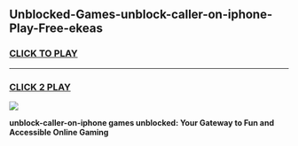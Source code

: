 
## Unblocked-Games-unblock-caller-on-iphone-Play-Free-ekeas
<h3>
<a href="https://premium76.site?title=unblock-caller-on-iphone&ref=20M">CLICK TO PLAY</a></h3>
<hr>

<h3>
<a href="https://premium76.site?title=unblock-caller-on-iphone&ref=20M">CLICK 2 PLAY</a>
  
</h3>

<a href="https://premium76.site?title=unblock-caller-on-iphone&ref=19M"><img src="https://clearcache.store/games.png"></a>


**unblock-caller-on-iphone games unblocked: Your Gateway to Fun and Accessible Online Gaming**
